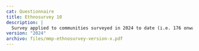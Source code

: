```yaml
---
cat: Questionnaire
title: Ethnosurvey 10
description: |
  Survey applied to communities surveyed in 2024 to date (i.e. 176 onwards).
version: "2024"
archivo: files/mmp-ethnosurvey-version-x.pdf
---
```

